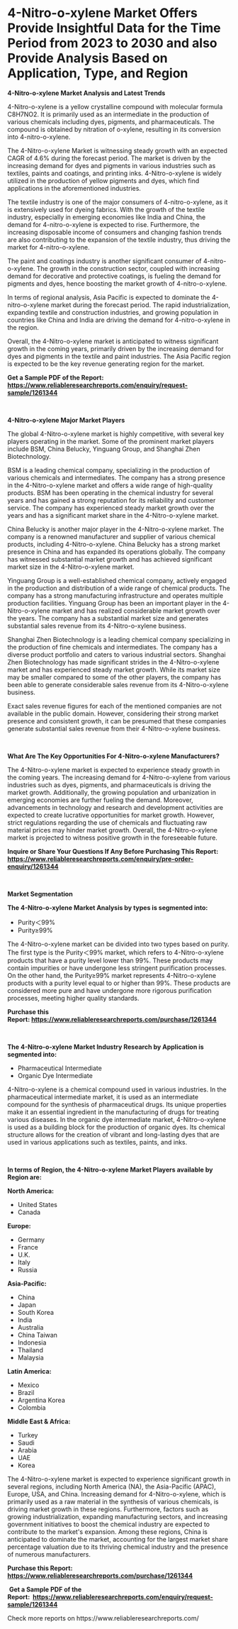 <p><h1>4-Nitro-o-xylene Market Offers Provide Insightful Data for the Time Period from 2023 to 2030 and also Provide Analysis Based on Application, Type, and Region</h1></p><p><strong>4-Nitro-o-xylene Market Analysis and Latest Trends</strong></p>
<p><p>4-Nitro-o-xylene is a yellow crystalline compound with molecular formula C8H7NO2. It is primarily used as an intermediate in the production of various chemicals including dyes, pigments, and pharmaceuticals. The compound is obtained by nitration of o-xylene, resulting in its conversion into 4-nitro-o-xylene.</p><p>The 4-Nitro-o-xylene Market is witnessing steady growth with an expected CAGR of 4.6% during the forecast period. The market is driven by the increasing demand for dyes and pigments in various industries such as textiles, paints and coatings, and printing inks. 4-Nitro-o-xylene is widely utilized in the production of yellow pigments and dyes, which find applications in the aforementioned industries.</p><p>The textile industry is one of the major consumers of 4-nitro-o-xylene, as it is extensively used for dyeing fabrics. With the growth of the textile industry, especially in emerging economies like India and China, the demand for 4-nitro-o-xylene is expected to rise. Furthermore, the increasing disposable income of consumers and changing fashion trends are also contributing to the expansion of the textile industry, thus driving the market for 4-nitro-o-xylene.</p><p>The paint and coatings industry is another significant consumer of 4-nitro-o-xylene. The growth in the construction sector, coupled with increasing demand for decorative and protective coatings, is fueling the demand for pigments and dyes, hence boosting the market growth of 4-nitro-o-xylene.</p><p>In terms of regional analysis, Asia Pacific is expected to dominate the 4-nitro-o-xylene market during the forecast period. The rapid industrialization, expanding textile and construction industries, and growing population in countries like China and India are driving the demand for 4-nitro-o-xylene in the region.</p><p>Overall, the 4-Nitro-o-xylene market is anticipated to witness significant growth in the coming years, primarily driven by the increasing demand for dyes and pigments in the textile and paint industries. The Asia Pacific region is expected to be the key revenue generating region for the market.</p></p>
<p><strong>Get a Sample PDF of the Report:&nbsp; <a href="https://www.reliableresearchreports.com/enquiry/request-sample/1261344">https://www.reliableresearchreports.com/enquiry/request-sample/1261344</a></strong></p>
<p>&nbsp;</p>
<p><strong>4-Nitro-o-xylene Major Market Players</strong></p>
<p><p>The global 4-Nitro-o-xylene market is highly competitive, with several key players operating in the market. Some of the prominent market players include BSM, China Belucky, Yinguang Group, and Shanghai Zhen Biotechnology.</p><p>BSM is a leading chemical company, specializing in the production of various chemicals and intermediates. The company has a strong presence in the 4-Nitro-o-xylene market and offers a wide range of high-quality products. BSM has been operating in the chemical industry for several years and has gained a strong reputation for its reliability and customer service. The company has experienced steady market growth over the years and has a significant market share in the 4-Nitro-o-xylene market.</p><p>China Belucky is another major player in the 4-Nitro-o-xylene market. The company is a renowned manufacturer and supplier of various chemical products, including 4-Nitro-o-xylene. China Belucky has a strong market presence in China and has expanded its operations globally. The company has witnessed substantial market growth and has achieved significant market size in the 4-Nitro-o-xylene market.</p><p>Yinguang Group is a well-established chemical company, actively engaged in the production and distribution of a wide range of chemical products. The company has a strong manufacturing infrastructure and operates multiple production facilities. Yinguang Group has been an important player in the 4-Nitro-o-xylene market and has realized considerable market growth over the years. The company has a substantial market size and generates substantial sales revenue from its 4-Nitro-o-xylene business.</p><p>Shanghai Zhen Biotechnology is a leading chemical company specializing in the production of fine chemicals and intermediates. The company has a diverse product portfolio and caters to various industrial sectors. Shanghai Zhen Biotechnology has made significant strides in the 4-Nitro-o-xylene market and has experienced steady market growth. While its market size may be smaller compared to some of the other players, the company has been able to generate considerable sales revenue from its 4-Nitro-o-xylene business.</p><p>Exact sales revenue figures for each of the mentioned companies are not available in the public domain. However, considering their strong market presence and consistent growth, it can be presumed that these companies generate substantial sales revenue from their 4-Nitro-o-xylene business.</p></p>
<p>&nbsp;</p>
<p><strong>What Are The Key Opportunities For 4-Nitro-o-xylene Manufacturers?</strong></p>
<p><p>The 4-Nitro-o-xylene market is expected to experience steady growth in the coming years. The increasing demand for 4-Nitro-o-xylene from various industries such as dyes, pigments, and pharmaceuticals is driving the market growth. Additionally, the growing population and urbanization in emerging economies are further fueling the demand. Moreover, advancements in technology and research and development activities are expected to create lucrative opportunities for market growth. However, strict regulations regarding the use of chemicals and fluctuating raw material prices may hinder market growth. Overall, the 4-Nitro-o-xylene market is projected to witness positive growth in the foreseeable future.</p></p>
<p><strong>Inquire or Share Your Questions If Any Before Purchasing This Report: <a href="https://www.reliableresearchreports.com/enquiry/pre-order-enquiry/1261344">https://www.reliableresearchreports.com/enquiry/pre-order-enquiry/1261344</a></strong></p>
<p>&nbsp;</p>
<p><strong>Market Segmentation</strong></p>
<p><strong>The 4-Nitro-o-xylene Market Analysis by types is segmented into:</strong></p>
<p><ul><li>Purity＜99%</li><li>Purity≥99%</li></ul></p>
<p><p>The 4-Nitro-o-xylene market can be divided into two types based on purity. The first type is the Purity＜99% market, which refers to 4-Nitro-o-xylene products that have a purity level lower than 99%. These products may contain impurities or have undergone less stringent purification processes. On the other hand, the Purity≥99% market represents 4-Nitro-o-xylene products with a purity level equal to or higher than 99%. These products are considered more pure and have undergone more rigorous purification processes, meeting higher quality standards.</p></p>
<p><strong>Purchase this Report:&nbsp;<a href="https://www.reliableresearchreports.com/purchase/1261344">https://www.reliableresearchreports.com/purchase/1261344</a></strong></p>
<p>&nbsp;</p>
<p><strong>The 4-Nitro-o-xylene Market Industry Research by Application is segmented into:</strong></p>
<p><ul><li>Pharmaceutical Intermediate</li><li>Organic Dye Intermediate</li></ul></p>
<p><p>4-Nitro-o-xylene is a chemical compound used in various industries. In the pharmaceutical intermediate market, it is used as an intermediate compound for the synthesis of pharmaceutical drugs. Its unique properties make it an essential ingredient in the manufacturing of drugs for treating various diseases. In the organic dye intermediate market, 4-Nitro-o-xylene is used as a building block for the production of organic dyes. Its chemical structure allows for the creation of vibrant and long-lasting dyes that are used in various applications such as textiles, paints, and inks.</p></p>
<p>&nbsp;</p>
<p><strong>In terms of Region, the 4-Nitro-o-xylene Market Players available by Region are:</strong></p>
<p>
    <p> <strong> North America: </strong>
        <ul>
            <li>United States</li>
            <li>Canada</li>
        </ul>
        </p> 
    <p> <strong> Europe: </strong>
        <ul>
            <li>Germany</li>
            <li>France</li>
            <li>U.K.</li>
            <li>Italy</li>
            <li>Russia</li>
        </ul>
        </p> 
    <p> <strong> Asia-Pacific: </strong>
        <ul>
            <li>China</li>
            <li>Japan</li>
            <li>South Korea</li>
            <li>India</li>
            <li>Australia</li>
            <li>China Taiwan</li>
            <li>Indonesia</li>
            <li>Thailand</li>
            <li>Malaysia</li>
        </ul>
        </p> 
    <p> <strong> Latin America: </strong>
        <ul>
            <li>Mexico</li>
            <li>Brazil</li>
            <li>Argentina Korea</li>
            <li>Colombia</li>
        </ul>
        </p> 
    <p> <strong> Middle East & Africa: </strong>
        <ul>
            <li>Turkey</li>
            <li>Saudi</li>
            <li>Arabia</li>
            <li>UAE</li>
            <li>Korea</li>
        </ul>
    </p>
    </p>
<p><p>The 4-Nitro-o-xylene market is expected to experience significant growth in several regions, including North America (NA), the Asia-Pacific (APAC), Europe, USA, and China. Increasing demand for 4-Nitro-o-xylene, which is primarily used as a raw material in the synthesis of various chemicals, is driving market growth in these regions. Furthermore, factors such as growing industrialization, expanding manufacturing sectors, and increasing government initiatives to boost the chemical industry are expected to contribute to the market's expansion. Among these regions, China is anticipated to dominate the market, accounting for the largest market share percentage valuation due to its thriving chemical industry and the presence of numerous manufacturers.</p></p>
<p><strong>Purchase this Report: <a href="https://www.reliableresearchreports.com/purchase/1261344">https://www.reliableresearchreports.com/purchase/1261344</a></strong></p>
<p>&nbsp;<strong>Get a Sample PDF of the Report:&nbsp;&nbsp;<a href="https://www.reliableresearchreports.com/enquiry/request-sample/1261344">https://www.reliableresearchreports.com/enquiry/request-sample/1261344</a></strong></p>
<p><strong></strong></p>
<p>Check more reports on https://www.reliableresearchreports.com/</p>